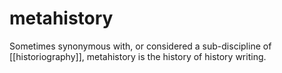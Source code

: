 # metahistory

Sometimes synonymous with, or considered a sub-discipline of [[historiography]], metahistory is the history of history writing.

